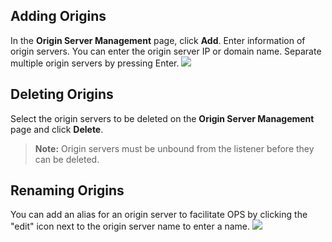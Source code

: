 ## Adding Origins
In the **Origin Server Management** page, click **Add**. Enter information of origin servers. You can enter the origin server IP or domain name. Separate multiple origin servers by pressing Enter.
![](https://main.qcloudimg.com/raw/e427591a54f7e375cea9c738d66de9d4.jpg)

## Deleting Origins 
Select the origin servers to be deleted on the **Origin Server Management** page and click **Delete**.
>**Note:** Origin servers must be unbound from the listener before they can be deleted.

## Renaming Origins
You can add an alias for an origin server to facilitate OPS by clicking the "edit" icon next to the origin server name to enter a name.
![](https://main.qcloudimg.com/raw/aba570f77264b59cd450cec3d08c9ab9.jpg)

